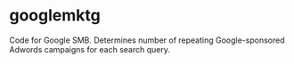 googlemktg
==========
Code for Google SMB. Determines number of repeating Google-sponsored Adwords campaigns for each search query.
